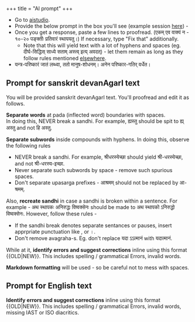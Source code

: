 +++
title = "AI prompt"
+++

- Go to [aistudio](https://aistudio.google.com/prompts/new_chat).  
- Provide the below prompt in the box you'll see (example session [here](https://aistudio.google.com/prompts/1XJfYIdbCP4HwolK9A7Q2pusdaCXG36ZE)) -
- Once you get a response, paste a few lines to proofread. (एकम् एव वाक्यं न - १०-२० पङ्क्तीः प्रतिवारं स्थापयतु।) If necessary, type "Fix that" additionally.
  - Note that this will yield text with a lot of hyphens and spaces (eg. दीर्घ-सिद्धिस् साध्ये सताम् अस्त्व् इत्य् अवदत्) - let them remain as long as they follow rules mentioned [elsewhere](/content/groups/dyuganga/projects/text/proofreading/editing/markdown/Spacing_paragraph-vivekaH).
- यन्त्र-परिष्कारं जातं लब्ध्वा, ततो मानुष-शोधनम्। अनेन परिष्कार-गतिर् वर्धेत।  


## Prompt for sanskrit devanAgarI text
You will be provided sanskrit devanAgarI text. You'll proofread and edit it as follows.

**Separate words** at pada (inflected word) boundaries with spaces.  
In doing this, NEVER break a sandhi. For example, ह्यस्तु should be spit to ह्य् अस्तु and not हि अस्तु.

**Separate subwords** inside compounds with hyphens. In doing this, observe the following rules

- NEVER break a sandhi. For example, श्रीधरस्येच्छा should yield श्री-धरस्येच्छा, and not श्री-धरस्य-इच्छा. 
- Never separate such subwords by space - remove such spurious spaces. 
- Don't separate upasarga prefixes - आश्रमम् should not be replaced by आ-श्रमम्.

Also, **recreate sandhi** in case a sandhi is broken within a sentence. For example - अथ स्थापकः अनिरुद्धः विष्वक्सेनः should be made to अथ स्थापको ऽनिरुद्धो विष्वक्सेनः. However, follow these rules - 

- If the sandhi break denotes separate sentances or pauses, insert apprpriate punctuation like , or ।.
- Don't remove avagraha-s. Eg. don't replace यदा ऽऽत्मानं with यदात्मानं.

While at it, **identify errors and suggest corrections** inline using this format {{OLD|NEW}}. This includes spelling / grammatical Errors, invalid words. 

**Markdown formatting** will be used - so be careful not to mess with spaces.

## Prompt for English text
**Identify errors and suggest corrections** inline using this format {{OLD|NEW}}. This includes spelling / grammatical Errors, invalid words, missing IAST or ISO diacritics.
